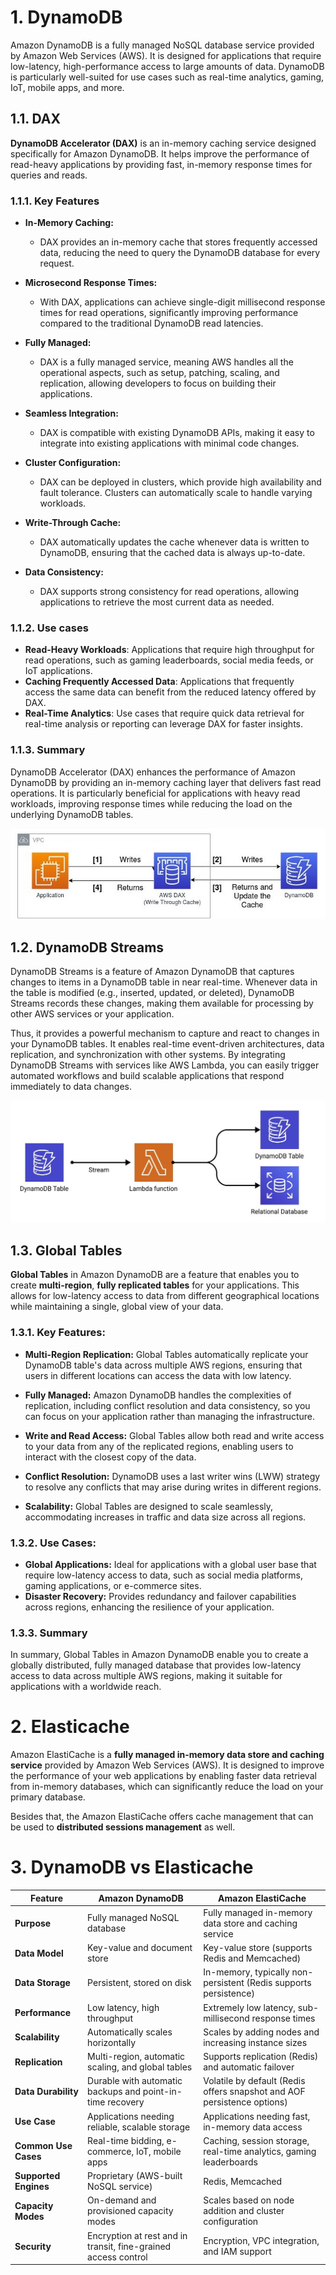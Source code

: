 # 1. DynamoDB

Amazon DynamoDB is a fully managed NoSQL database service provided by Amazon Web Services (AWS). It is designed for applications that require low-latency, high-performance access to large amounts of data. DynamoDB is particularly well-suited for use cases such as real-time analytics, gaming, IoT, mobile apps, and more.

## 1.1. DAX

**DynamoDB Accelerator (DAX)** is an in-memory caching service designed specifically for Amazon DynamoDB. It helps improve the performance of read-heavy applications by providing fast, in-memory response times for queries and reads.

### 1.1.1. Key Features

- **In-Memory Caching:**

  - DAX provides an in-memory cache that stores frequently accessed data, reducing the need to query the DynamoDB database for every request.

- **Microsecond Response Times:**

  - With DAX, applications can achieve single-digit millisecond response times for read operations, significantly improving performance compared to the traditional DynamoDB read latencies.

- **Fully Managed:**

  - DAX is a fully managed service, meaning AWS handles all the operational aspects, such as setup, patching, scaling, and replication, allowing developers to focus on building their applications.

- **Seamless Integration:**

  - DAX is compatible with existing DynamoDB APIs, making it easy to integrate into existing applications with minimal code changes.

- **Cluster Configuration:**

  - DAX can be deployed in clusters, which provide high availability and fault tolerance. Clusters can automatically scale to handle varying workloads.

- **Write-Through Cache:**

  - DAX automatically updates the cache whenever data is written to DynamoDB, ensuring that the cached data is always up-to-date.

- **Data Consistency:**
  - DAX supports strong consistency for read operations, allowing applications to retrieve the most current data as needed.

### 1.1.2. Use cases

- **Read-Heavy Workloads**: Applications that require high throughput for read operations, such as gaming leaderboards, social media feeds, or IoT applications.
- **Caching Frequently Accessed Data**: Applications that frequently access the same data can benefit from the reduced latency offered by DAX.
- **Real-Time Analytics**: Use cases that require quick data retrieval for real-time analysis or reporting can leverage DAX for faster insights.

### 1.1.3. Summary

DynamoDB Accelerator (DAX) enhances the performance of Amazon DynamoDB by providing an in-memory caching layer that delivers fast read operations. It is particularly beneficial for applications with heavy read workloads, improving response times while reducing the load on the underlying DynamoDB tables.

![DAX diagram](../imgs/dynamodb-dax.jpg)

## 1.2. DynamoDB Streams

DynamoDB Streams is a feature of Amazon DynamoDB that captures changes to items in a DynamoDB table in near real-time. Whenever data in the table is modified (e.g., inserted, updated, or deleted), DynamoDB Streams records these changes, making them available for processing by other AWS services or your application.

Thus, it provides a powerful mechanism to capture and react to changes in your DynamoDB tables. It enables real-time event-driven architectures, data replication, and synchronization with other systems. By integrating DynamoDB Streams with services like AWS Lambda, you can easily trigger automated workflows and build scalable applications that respond immediately to data changes.

![DynamoDB Streams](../imgs/dynamodb-streams.jpg)

## 1.3. Global Tables

**Global Tables** in Amazon DynamoDB are a feature that enables you to create **multi-region**, **fully replicated tables** for your applications. This allows for low-latency access to data from different geographical locations while maintaining a single, global view of your data.

### 1.3.1. Key Features:

- **Multi-Region Replication:** Global Tables automatically replicate your DynamoDB table's data across multiple AWS regions, ensuring that users in different locations can access the data with low latency.

- **Fully Managed:** Amazon DynamoDB handles the complexities of replication, including conflict resolution and data consistency, so you can focus on your application rather than managing the infrastructure.

- **Write and Read Access:** Global Tables allow both read and write access to your data from any of the replicated regions, enabling users to interact with the closest copy of the data.

- **Conflict Resolution:** DynamoDB uses a last writer wins (LWW) strategy to resolve any conflicts that may arise during writes in different regions.

- **Scalability:** Global Tables are designed to scale seamlessly, accommodating increases in traffic and data size across all regions.

### 1.3.2. Use Cases:

- **Global Applications:** Ideal for applications with a global user base that require low-latency access to data, such as social media platforms, gaming applications, or e-commerce sites.
- **Disaster Recovery:** Provides redundancy and failover capabilities across regions, enhancing the resilience of your application.

### 1.3.3. Summary

In summary, Global Tables in Amazon DynamoDB enable you to create a globally distributed, fully managed database that provides low-latency access to data across multiple AWS regions, making it suitable for applications with a worldwide reach.

# 2. Elasticache

Amazon ElastiCache is a **fully managed in-memory data store and caching service** provided by Amazon Web Services (AWS). It is designed to improve the performance of your web applications by enabling faster data retrieval from in-memory databases, which can significantly reduce the load on your primary database.

Besides that, the Amazon ElastiCache offers cache management that can be used to **distributed sessions management** as well.

# 3. DynamoDB vs Elasticache

| **Feature**           | **Amazon DynamoDB**                                            | **Amazon ElastiCache**                                                  |
| --------------------- | -------------------------------------------------------------- | ----------------------------------------------------------------------- |
| **Purpose**           | Fully managed NoSQL database                                   | Fully managed in-memory data store and caching service                  |
| **Data Model**        | Key-value and document store                                   | Key-value store (supports Redis and Memcached)                          |
| **Data Storage**      | Persistent, stored on disk                                     | In-memory, typically non-persistent (Redis supports persistence)        |
| **Performance**       | Low latency, high throughput                                   | Extremely low latency, sub-millisecond response times                   |
| **Scalability**       | Automatically scales horizontally                              | Scales by adding nodes and increasing instance sizes                    |
| **Replication**       | Multi-region, automatic scaling, and global tables             | Supports replication (Redis) and automatic failover                     |
| **Data Durability**   | Durable with automatic backups and point-in-time recovery      | Volatile by default (Redis offers snapshot and AOF persistence options) |
| **Use Case**          | Applications needing reliable, scalable storage                | Applications needing fast, in-memory data access                        |
| **Common Use Cases**  | Real-time bidding, e-commerce, IoT, mobile apps                | Caching, session storage, real-time analytics, gaming leaderboards      |
| **Supported Engines** | Proprietary (AWS-built NoSQL service)                          | Redis, Memcached                                                        |
| **Capacity Modes**    | On-demand and provisioned capacity modes                       | Scales based on node addition and cluster configuration                 |
| **Security**          | Encryption at rest and in transit, fine-grained access control | Encryption, VPC integration, and IAM support                            |
